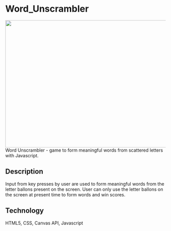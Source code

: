 # Word_Unscrambler
<img src="video.gif" width="600px" height="400px" />
Word Unscrambler - game to form meaningful words from scattered letters with Javascript.


## Description
Input from key presses by user are used to form meaningful words from the letter ballons present on the screen.
User can only use the letter ballons on the screen at present time to form words and win scores.

## Technology
 HTML5, CSS, Canvas API, Javascript


